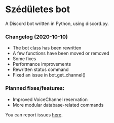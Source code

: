 # Szédületes bot
A Discord bot written in Python, using discord.py.

### Changelog (2020-10-10)
* The bot class has been rewritten
* A few functions have been moved or removed
* Some fixes
* Performance improvements
* Rewritten status command
* Fixed an issue in bot.get_channel()

### Planned fixes/features:
* Improved VoiceChannel reservation
* More modular database-related commands

You can report issues [here](https://github.com/fogleins/discordbot/issues).
